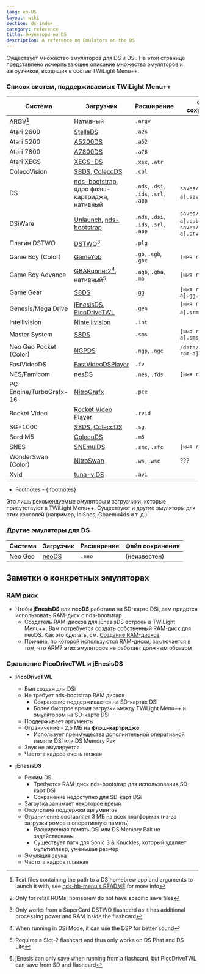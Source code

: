 ```yaml
---
lang: en-US
layout: wiki
section: ds-index
category: reference
title: Эмуляторы на DS
description: A reference on Emulators on the DS
---
```


Существует множество эмуляторов для DS и DSi. На этой странице представлено исчерпывающее описание множества эмуляторов и загрузчиков, входящих в состав TWiLight Menu++.

### Список систем, поддерживаемых TWiLight Menu++

| Система                 | Загрузчик                                             | Расширение                             | Файл сохранения                                  |
| ----------------------- | ----------------------------------------------------- | -------------------------------------- | ------------------------------------------------ |
| ARGV[^1]                | Нативный                                              | `.argv`                                |                                                  |
| Atari 2600              | [StellaDS][stellads]                                  | `.a26`                                 |                                                  |
| Atari 5200              | [A5200DS][a5200ds]                                    | `.a52`                                 |                                                  |
| Atari 7800              | [A7800DS][a7800ds]                                    | `.a78`                                 |                                                  |
| Atari XEGS              | [XEGS-DS][xegs-ds]                                    | `.xex`, `.atr`                         |                                                  |
| ColecoVision            | [S8DS][s8ds], [ColecoDS][colecods]                    | `.col`                                 |                                                  |
| DS                      | [nds-bootstrap][ndsbs], ядро флэш-картриджа, нативный | `.nds`, `.dsi`, `.ids`, `.srl`, `.app` | `saves/[имя rom-a].sav`[^2]                      |
| DSiWare                 | [Unlaunch][unlaunch], [nds-bootstrap][ndsbs]          | `.nds`, `.dsi`, `.ids`, `.srl`, `.app` | `saves/[имя rom-a].pub`, `saves/[имя rom-a].prv` |
| Плагин DSTWO            | [DSTWO][dstwo][^3]                                    | `.plg`                                 |                                                  |
| Game Boy (Color)        | [GameYob][gameyob]                                    | `.gb`, `.sgb`, `.gbc`                  | `[имя rom-a].sav`                                |
| Game Boy Advance        | [GBARunner2][gbarunner2][^4], нативный[^5]            | `.agb`, `.gba`, `.mb`                  | `[имя rom-a].sav`                                |
| Game Gear               | [S8DS][s8ds]                                          | `.gg`                                  | `[имя rom-a].gg.sav`                             |
| Genesis/Mega Drive      | [jEnesisDS][jenesis], [PicoDriveTWL][pdtwl]           | `.gen`                                 | `[имя rom-a].srm`[^6]                            |
| Intellivision           | [Nintellivision][nintellivision]                      | `.int`                                 |                                                  |
| Master System           | [S8DS][s8ds]                                          | `.sms`                                 | `[имя rom-a].sms.sav`                            |
| Neo Geo Pocket (Color)  | [NGPDS][ngpds]                                        | `.ngp`, `.ngc`                         | `/data/ngpds/[имя rom-a].ngp.fla`                |
| FastVideoDS             | [FastVideoDSPlayer][fastvideodsplayer]                | `.fv`                                  |                                                  |
| NES/Famicom             | [nesDS][nesds]                                        | `.nes`, `.fds`                         | `[имя rom-a].sav`                                |
| PC Engine/TurboGrafx-16 | [NitroGrafx][nitrografx]                              | `.pce`                                 |                                                  |
| Rocket Video            | [Rocket Video Player][rvidplayer]                     | `.rvid`                                |                                                  |
| SG-1000                 | [S8DS][s8ds], [ColecoDS][colecods]                    | `.sg`                                  |                                                  |
| Sord M5                 | [ColecoDS][colecods]                                  | `.m5`                                  |                                                  |
| SNES                    | [SNEmulDS][snemulds]                                  | `.smc`, `.sfc`                         | `[имя rom-a].srm`                                |
| WonderSwan (Color)      | [NitroSwan][nitroswan]                                | `.ws`, `.wsc`                          | ???                                              |
| Xvid                    | [tuna-viDS][tunavids]                                 | `.avi`                                 |                                                  |

- Footnotes -
{:footnotes}

Это лишь рекомендуемые эмуляторы и загрузчики, которые присутствуют в TWiLight Menu++. Существуют и другие эмуляторы для этих консолей (например, lolSnes, Gbaemu4ds и т. д.)

### Другие эмуляторы для DS

| Система | Загрузчик      | Расширение | Файл сохранения |
| ------- | -------------- | ---------- | --------------- |
| Neo Geo | [neoDS][neods] | `.neo`     | (неизвестен)    |

## Заметки о конкретных эмуляторах
### RAM диск
- Чтобы **jEnesisDS** или **neoDS** работали на SD-карте DSi, вам придется использовать RAM-диск с nds-bootstrap
   - Создатель RAM-дисков для jEnesisDS встроен в TWiLight Menu++. Вам потребуется создать собственный RAM-диск для neoDS. Как это сделать, см. [Создание RAM-дисков](../twilightmenu/creating-ram-disks)
   - Причина, по которой используются RAM-диски, заключается в том, что ARM7 этих эмуляторов не работает должным образом

### Сравнение PicoDriveTWL и jEnesisDS
- **PicoDriveTWL**
   - Был создан для DSi
   - Не требует nds-bootstrap RAM дисков
      - Сохранение поддерживается на SD-картах DSi
      - Более быстрое время загрузки между TWiLight Menu++ и эмулятором на SD-карте DSi
   - Поддерживает аргументы
   - Ограничение - 2,5 МБ на **флэш-картридже**
      - Использует преимущества дополнительной оперативной памяти DSi или DS Memory Pak
   - Звук не эмулируется
   - Частота кадров очень низкая

- **jEnesisDS**
   - Режим DS
      - Требуется RAM-диск nds-bootstrap для использования SD-карт DSi
      - Сохранение недоступно для SD-карт DSi
   - Загрузка занимает некоторое время
   - Отсутствие поддержки аргументов
   - Ограничение составляет 3 МБ на всех платформах (из-за загрузки ромов в оперативную память)
      - Расширенная память DSi или DS Memory Pak не задействованы
      - Существует патч для Sonic 3 & Knuckles, который удаляет мультиплеер, уменьшая размер
   - Эмуляция звука
   - Частота кадров плавная


<!-- Links for tables -->
[^1]: Text files containing the path to a DS homebrew app and arguments to launch it with, see [nds-hb-menu's README](https://github.com/devkitPro/nds-hb-menu#passing-arguments) for more info
[^2]: Only for retail ROMs, homebrew do not have specific save files
[^3]: Only works from a SuperCard DSTWO flashcard as it has additional processing power and RAM inside the flashcard
[^4]: When running in DSi Mode, it can use the DSP for better sound
[^5]: Requires a Slot-2 flashcart and thus only works on DS Phat and DS Lite
[^6]: jEnesis can only save when running from a flashcard, but PicoDriveTWL can save from SD and flashcard

[a5200ds]: https://github.com/wavemotion-dave/A5200DS
[a7800ds]: https://github.com/wavemotion-dave/A7800DS
[colecods]: https://github.com/wavemotion-dave/ColecoDS
[dstwo]: http://eng.supercard.sc
[fastvideodsplayer]: https://github.com/Gericom/FastVideoDSPlayer
[gameyob]: https://github.com/Drenn1/GameYob
[gbarunner2]: https://github.com/Gericom/GBARunner2
[jenesis]: https://www.gamebrew.org/wiki/JEnesisDS
[ndsbs]: https://github.com/DS-Homebrew/nds-bootstrap
[nesds]: https://github.com/DS-Homebrew/NesDS
[ngpds]: https://github.com/FluBBaOfWard/NGPDS
[nitrografx]: https://www.gamebrew.org/wiki/NitroGrafx
[nitroswan]: https://github.com/FluBBaOfWard/NitroSwan
[pdtwl]: https://github.com/DS-Homebrew/PicoDriveTWL
[rvidplayer]: https://gbatemp.net/threads/539163
[s8ds]: https://github.com/FluBBaOfWard/S8DS
[snemulds]: https://www.gamebrew.org/wiki/SnemulDS_-_Revival
[stellads]: https://github.com/wavemotion-dave/StellaDS
[unlaunch]: https://problemkaputt.de/unlaunch.htm
[xegs-ds]: https://github.com/wavemotion-dave/XEGS-DS
[neods]: https://www.gamebrew.org/wiki/NeoDS
[nintellivision]: https://github.com/wavemotion-dave/NINTV-DS
[tunavids]: https://github.com/chishm/tuna-vids
